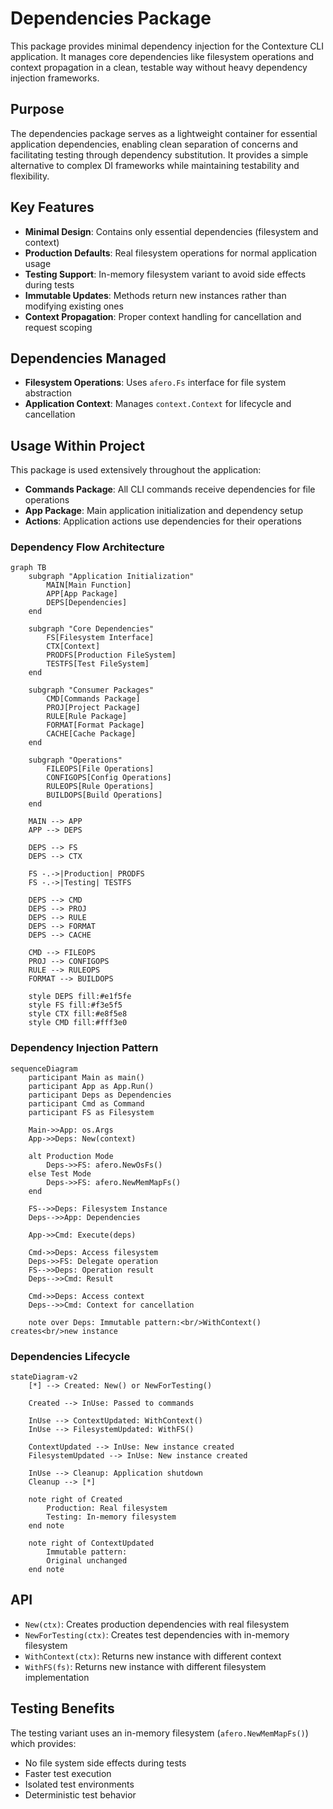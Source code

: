 # Dependencies Package

This package provides minimal dependency injection for the Contexture CLI application. It manages core dependencies like filesystem operations and context propagation in a clean, testable way without heavy dependency injection frameworks.

## Purpose

The dependencies package serves as a lightweight container for essential application dependencies, enabling clean separation of concerns and facilitating testing through dependency substitution. It provides a simple alternative to complex DI frameworks while maintaining testability and flexibility.

## Key Features

- **Minimal Design**: Contains only essential dependencies (filesystem and context)
- **Production Defaults**: Real filesystem operations for normal application usage
- **Testing Support**: In-memory filesystem variant to avoid side effects during tests
- **Immutable Updates**: Methods return new instances rather than modifying existing ones
- **Context Propagation**: Proper context handling for cancellation and request scoping

## Dependencies Managed

- **Filesystem Operations**: Uses `afero.Fs` interface for file system abstraction
- **Application Context**: Manages `context.Context` for lifecycle and cancellation

## Usage Within Project

This package is used extensively throughout the application:
- **Commands Package**: All CLI commands receive dependencies for file operations
- **App Package**: Main application initialization and dependency setup
- **Actions**: Application actions use dependencies for their operations

### Dependency Flow Architecture

```mermaid
graph TB
    subgraph "Application Initialization"
        MAIN[Main Function]
        APP[App Package]
        DEPS[Dependencies]
    end
    
    subgraph "Core Dependencies"
        FS[Filesystem Interface]
        CTX[Context]
        PRODFS[Production FileSystem]
        TESTFS[Test FileSystem]
    end
    
    subgraph "Consumer Packages"
        CMD[Commands Package]
        PROJ[Project Package]
        RULE[Rule Package]
        FORMAT[Format Package]
        CACHE[Cache Package]
    end
    
    subgraph "Operations"
        FILEOPS[File Operations]
        CONFIGOPS[Config Operations]
        RULEOPS[Rule Operations]
        BUILDOPS[Build Operations]
    end
    
    MAIN --> APP
    APP --> DEPS
    
    DEPS --> FS
    DEPS --> CTX
    
    FS -.->|Production| PRODFS
    FS -.->|Testing| TESTFS
    
    DEPS --> CMD
    DEPS --> PROJ
    DEPS --> RULE
    DEPS --> FORMAT
    DEPS --> CACHE
    
    CMD --> FILEOPS
    PROJ --> CONFIGOPS
    RULE --> RULEOPS
    FORMAT --> BUILDOPS
    
    style DEPS fill:#e1f5fe
    style FS fill:#f3e5f5
    style CTX fill:#e8f5e8
    style CMD fill:#fff3e0
```

### Dependency Injection Pattern

```mermaid
sequenceDiagram
    participant Main as main()
    participant App as App.Run()
    participant Deps as Dependencies
    participant Cmd as Command
    participant FS as Filesystem
    
    Main->>App: os.Args
    App->>Deps: New(context)
    
    alt Production Mode
        Deps->>FS: afero.NewOsFs()
    else Test Mode
        Deps->>FS: afero.NewMemMapFs()
    end
    
    FS-->>Deps: Filesystem Instance
    Deps-->>App: Dependencies
    
    App->>Cmd: Execute(deps)
    
    Cmd->>Deps: Access filesystem
    Deps->>FS: Delegate operation
    FS-->>Deps: Operation result
    Deps-->>Cmd: Result
    
    Cmd->>Deps: Access context
    Deps-->>Cmd: Context for cancellation
    
    note over Deps: Immutable pattern:<br/>WithContext() creates<br/>new instance
```

### Dependencies Lifecycle

```mermaid
stateDiagram-v2
    [*] --> Created: New() or NewForTesting()
    
    Created --> InUse: Passed to commands
    
    InUse --> ContextUpdated: WithContext()
    InUse --> FilesystemUpdated: WithFS()
    
    ContextUpdated --> InUse: New instance created
    FilesystemUpdated --> InUse: New instance created
    
    InUse --> Cleanup: Application shutdown
    Cleanup --> [*]
    
    note right of Created
        Production: Real filesystem
        Testing: In-memory filesystem
    end note
    
    note right of ContextUpdated
        Immutable pattern:
        Original unchanged
    end note
```

## API

- `New(ctx)`: Creates production dependencies with real filesystem
- `NewForTesting(ctx)`: Creates test dependencies with in-memory filesystem  
- `WithContext(ctx)`: Returns new instance with different context
- `WithFS(fs)`: Returns new instance with different filesystem implementation

## Testing Benefits

The testing variant uses an in-memory filesystem (`afero.NewMemMapFs()`) which provides:
- No file system side effects during tests
- Faster test execution
- Isolated test environments
- Deterministic test behavior